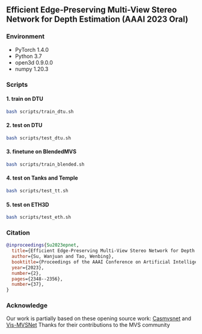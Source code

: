 ## Efficient Edge-Preserving Multi-View Stereo Network for Depth Estimation (AAAI 2023 Oral) 

### Environment
- PyTorch 1.4.0
- Python 3.7
- open3d 0.9.0.0
- numpy 1.20.3

### Scripts
#### 1. train on DTU
```bash
bash scripts/train_dtu.sh
```
#### 2. test on DTU
```bash
bash scripts/test_dtu.sh
```
#### 3. finetune on BlendedMVS
```bash
bash scripts/train_blended.sh
```

#### 4. test on Tanks and Temple
```bash
bash scripts/test_tt.sh
```
#### 5. test on ETH3D
```bash
bash scripts/test_eth.sh
```

### Citation
```bibtex
@inproceedings{Su2023epnet,
  title={Efficient Edge-Preserving Multi-View Stereo Network for Depth Estimation},
  author={Su, Wanjuan and Tao, Wenbing},
  booktitle={Proceedings of the AAAI Conference on Artificial Intelligence},
  year={2023},
  number={2},
  pages={2348--2356},
  number={37},
}
```

### Acknowledge
Our work is partially based on these opening source work: [Casmvsnet](https://github.com/alibaba/cascade-stereo) and [Vis-MVSNet](https://github.com/jzhangbs/Vis-MVSNet) Thanks for their contributions to the MVS community
